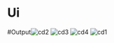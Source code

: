 # Ui
#Output![cd2](https://user-images.githubusercontent.com/113511921/235208941-5493ff25-6b34-427c-981f-942014cd0fb6.png)
![cd3](https://user-images.githubusercontent.com/113511921/235208950-1307cea1-adb7-4693-856b-7c43f76a45bd.png)
![cd4](https://user-images.githubusercontent.com/113511921/235208952-c6728d0b-8577-4e52-aeb4-361e9b5b4934.png)
![cd1](https://user-images.githubusercontent.com/113511921/235208954-2b683281-d70b-427a-8f1d-78f00223b09d.png)
